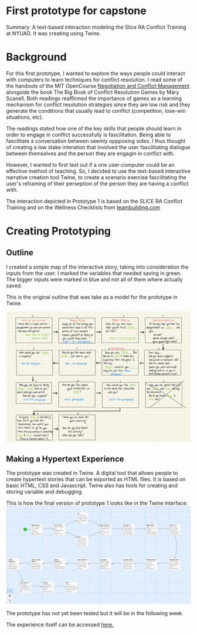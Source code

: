 # First prototype for capstone
Summary: A text-based interaction modeling the Slice RA Conflict Training at NYUAD. It was creating using Twine.

# Background

For this first prototype, I wanted to explore the ways people could interact with computers to learn techniques for conflict resolution. I read some of the handouts of the MIT OpenCourse <a href="https://ocw.mit.edu/courses/15-667-negotiation-and-conflict-management-spring-2001/pages/lecture-notes/">Negotiation and Conflict Management</a> alongside the book The Big Book of Conflict Resolution Games by Mary Scanell. Both readings reaffirmed the importance of games as a learning mechanism for conflict resolution strategies since they are low risk and they generate the conditions that usually lead to conflict (competition, lose-win situations, etc). 

The readings stated how one of the key skills that people should learn in order to engage in conflict successfully is fascilitation. Being able to fascilitate a conversation between seemly oppposing sides. I thus thought of creating a low stake interation that involved the user fascilitating dialogue between themselves and the person they are engagin in conflict with. 

However, I wanted to first test out if a one user-computer could be an effective method of teaching. So, I decided to use the text-based interactive narrative creation tool Twine, to create a scenario exercise fascilitating the user's reframing of their perseption of the person they are having a conflict with. 

The interaction depicted in Prototype 1 is based on the SLICE RA Conflict Training and on the Wellness Checklists from <a href="https://teambuilding.com/">teambuilding.com</a>

# Creating Prototyping

## Outline

I created a simple map of the interactive story, taking into consideration the inputs from the user. I marked the variables that needed saving in green. The bigger inputs were marked in blue and not all of them where actually saved. 

This is the original outline that was take as a model for the prototype in Twine. 

<img src="Images/Prototype 1-1.jpg">

## Making a Hypertext Experience

The prototype was created in Twine. A digital tool that allows people to create hypertext stories that can be exported as HTML files. It is based on basic HTML, CSS and Javascript. Twine also has tools for creating and storing variable and debugging.

This is how the final version of prototype 1 looks like in the Twine interface:
<img src="Images/prototype1-twine.png">

The prototype has not yet been tested but it will be in the following week. 

The experience itself can be accessed <a href=""> here. </a>

